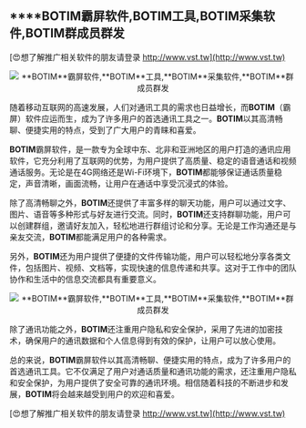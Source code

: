 ## ****BOTIM**霸屏软件,**BOTIM**工具,**BOTIM**采集软件,**BOTIM**群成员群发**

[😍想了解推广相关软件的朋友请登录 http://www.vst.tw](http://www.vst.tw)

 <center><img src="https://vst.tw/MP4/tuiguang/png/8.png" alt="**BOTIM**霸屏软件,**BOTIM**工具,**BOTIM**采集软件,**BOTIM**群成员群发"></center>

随着移动互联网的高速发展，人们对通讯工具的需求也日益增长，而**BOTIM**（霸屏）软件应运而生，成为了许多用户的首选通讯工具之一。**BOTIM**以其高清畅聊、便捷实用的特点，受到了广大用户的青睐和喜爱。

**BOTIM**霸屏软件，是一款专为全球中东、北非和亚洲地区的用户打造的通讯应用软件，它充分利用了互联网的优势，为用户提供了高质量、稳定的语音通话和视频通话服务。无论是在4G网络还是Wi-Fi环境下，**BOTIM**都能够保证通话质量稳定，声音清晰，画面流畅，让用户在通话中享受沉浸式的体验。

除了高清畅聊之外，**BOTIM**还提供了丰富多样的聊天功能，用户可以通过文字、图片、语音等多种形式与好友进行交流。同时，**BOTIM**还支持群聊功能，用户可以创建群组，邀请好友加入，轻松地进行群组讨论和分享。无论是工作沟通还是与亲友交流，**BOTIM**都能满足用户的各种需求。

另外，**BOTIM**还为用户提供了便捷的文件传输功能，用户可以轻松地分享各类文件，包括图片、视频、文档等，实现快速的信息传递和共享。这对于工作中的团队协作和生活中的信息交流都具有重要意义。

 <center><img src="https://vst.tw/MP4/tuiguang/png/0.png" alt="**BOTIM**霸屏软件,**BOTIM**工具,**BOTIM**采集软件,**BOTIM**群成员群发"></center>

除了通讯功能之外，**BOTIM**还注重用户隐私和安全保护，采用了先进的加密技术，确保用户的通讯数据和个人信息得到有效的保护，让用户可以放心使用。

总的来说，**BOTIM**霸屏软件以其高清畅聊、便捷实用的特点，成为了许多用户的首选通讯工具。它不仅满足了用户对通话质量和通讯功能的需求，还注重用户隐私和安全保护，为用户提供了安全可靠的通讯环境。相信随着科技的不断进步和发展，**BOTIM**将会越来越受到用户的欢迎和喜爱。

[😍想了解推广相关软件的朋友请登录 http://www.vst.tw](http://www.vst.tw)



